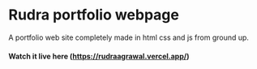 # Rudra portfolio webpage

A portfolio web site completely made in html css and js from ground up.

#### Watch it live here (https://rudraagrawal.vercel.app/)

